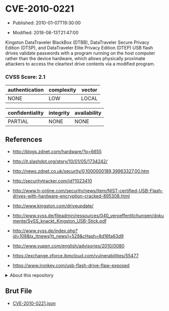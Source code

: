 # CVE-2010-0221

- Published: 2010-01-07T19:30:00

- Modified: 2018-08-13T21:47:00

Kingston DataTraveler BlackBox (DTBB), DataTraveler Secure Privacy Edition (DTSP), and DataTraveler Elite Privacy Edition (DTEP) USB flash drives validate passwords with a program running on the host computer rather than the device hardware, which allows physically proximate attackers to access the cleartext drive contents via a modified program.

### CVSS Score: **2.1**

| authentication | complexity | vector |
| --- | --- | --- |
| NONE | LOW | LOCAL |

| confidentiality | integrity | availability |
| --- | --- | --- |
| PARTIAL | NONE | NONE |

## References

* http://blogs.zdnet.com/hardware/?p=6655

* http://it.slashdot.org/story/10/01/05/1734242/

* http://news.zdnet.co.uk/security/0,1000000189,39963327,00.htm

* http://securitytracker.com/id?1023410

* http://www.h-online.com/security/news/item/NIST-certified-USB-Flash-drives-with-hardware-encryption-cracked-895308.html

* http://www.kingston.com/driveupdate/

* http://www.syss.de/fileadmin/ressources/040_veroeffentlichungen/dokumente/SySS_knackt_Kingston_USB-Stick.pdf

* http://www.syss.de/index.php?id=108&tx_ttnews[tt_news]=528&cHash=8d16fa63d9

* http://www.vupen.com/english/advisories/2010/0080

* https://exchange.xforce.ibmcloud.com/vulnerabilities/55477

* https://www.ironkey.com/usb-flash-drive-flaw-exposed

<details>
<summary>About this repository</summary> 

  This repository is part of the project [Live Hack CVE](https://github.com/Live-Hack-CVE). Main website can be found [www.live-hack.org](https://www.live-hack.org) 
  
  Made by [Sn0wAlice](https://github.com/Sn0wAlice) for the people that care about security and need to have a feed of the latest CVEs. Hope you enjoy it, don't forget to star the repo and follow me on [Twitter](https://twitter.com/Sn0wAlice) and [Github](https://github.com/Sn0wAlice). And that is my [personnal website](https://www.alice-snow.me/)

  - [Home Page](https://github.com/Live-Hack-CVE)
  - [Framework](https://github.com/Live-Hack-CVE/cve-framework)
  - [CVE database](https://github.com/Live-Hack-CVE/full_database)
  - [Changelog](https://github.com/Live-Hack-CVE/Changelog)
</details>

## Brut File

* [CVE-2010-0221.json](https://raw.githubusercontent.com/Live-Hack-CVE/full_database/main/cves/2010/CVE-2010-0221.json)

